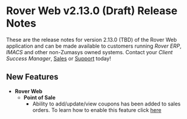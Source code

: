 # Rover Web v2.13.0 (Draft) Release Notes

<badge text= "Version 2.13.0" vertical="middle" />

<PageHeader />

These are the release notes for version 2.13.0 (TBD) of the Rover Web application and can be made available to customers running _Rover ERP_, _IMACS_ and other non-Zumasys owned systems. Contact your _Client Success Manager_, [Sales](mailto:sales@zumasys.com?subject=Rover%20Web%20v2.13.0) or [Support](mailto:help@zumasys.com?subject=Rover%20Web%20v2.13.0) today!

## New Features

- **Rover Web**
  - **Point of Sale**
    - Ability to add/update/view coupons has been added to sales orders. To learn how to enable this feature click [here](../../../../rover/business-suite/inventory/related-parts/README.md)
<PageFooter />
